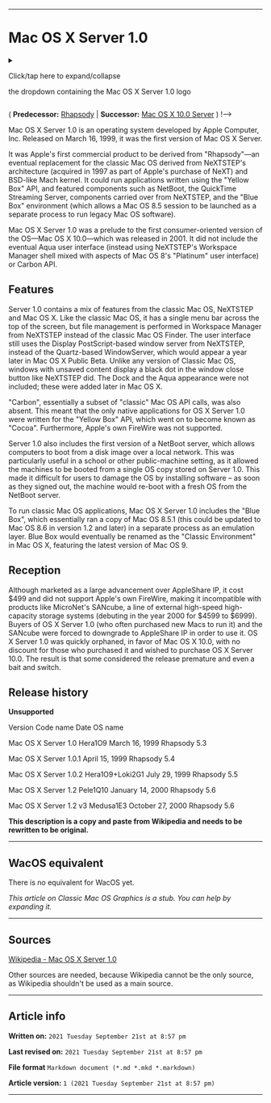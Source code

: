   
***

# Mac OS X Server 1.0

<details>
<summary><p>Click/tap here to expand/collapse</p>
<p>the dropdown containing the Mac OS X Server 1.0 logo</p></summary>

![https://github.com/seanpm2001/WacOS/blob/master/Graphics/MacOS-Server/1.0/Logo/MacOSX_Server1.0_Logo.png](https://github.com/seanpm2001/WacOS/blob/master/Graphics/MacOS-Server/1.0/Logo/MacOSX_Server1.0_Logo.png)

</details>

( **Predecessor:** [Rhapsody](https://github.com/seanpm2001/WacOS/wiki/Rhapsody/) | **Successor:** [Mac OS X 10.0 Server](https://github.com/seanpm2001/WacOS/wiki/MacOS-Server/) ) !-->

Mac OS X Server 1.0 is an operating system developed by Apple Computer, Inc. Released on March 16, 1999, it was the first version of Mac OS X Server.

It was Apple's first commercial product to be derived from "Rhapsody"—an eventual replacement for the classic Mac OS derived from NeXTSTEP's architecture (acquired in 1997 as part of Apple's purchase of NeXT) and BSD-like Mach kernel. It could run applications written using the "Yellow Box" API, and featured components such as NetBoot, the QuickTime Streaming Server, components carried over from NeXTSTEP, and the "Blue Box" environment (which allows a Mac OS 8.5 session to be launched as a separate process to run legacy Mac OS software).

Mac OS X Server 1.0 was a prelude to the first consumer-oriented version of the OS—Mac OS X 10.0—which was released in 2001. It did not include the eventual Aqua user interface (instead using NeXTSTEP's Workspace Manager shell mixed with aspects of Mac OS 8's "Platinum" user interface) or Carbon API.

## Features

Server 1.0 contains a mix of features from the classic Mac OS, NeXTSTEP and Mac OS X. Like the classic Mac OS, it has a single menu bar across the top of the screen, but file management is performed in Workspace Manager from NeXTSTEP instead of the classic Mac OS Finder. The user interface still uses the Display PostScript-based window server from NeXTSTEP, instead of the Quartz-based WindowServer, which would appear a year later in Mac OS X Public Beta. Unlike any version of Classic Mac OS, windows with unsaved content display a black dot in the window close button like NeXTSTEP did. The Dock and the Aqua appearance were not included; these were added later in Mac OS X.

"Carbon", essentially a subset of "classic" Mac OS API calls, was also absent. This meant that the only native applications for OS X Server 1.0 were written for the "Yellow Box" API, which went on to become known as "Cocoa". Furthermore, Apple's own FireWire was not supported.

Server 1.0 also includes the first version of a NetBoot server, which allows computers to boot from a disk image over a local network. This was particularly useful in a school or other public-machine setting, as it allowed the machines to be booted from a single OS copy stored on Server 1.0. This made it difficult for users to damage the OS by installing software – as soon as they signed out, the machine would re-boot with a fresh OS from the NetBoot server.

To run classic Mac OS applications, Mac OS X Server 1.0 includes the "Blue Box", which essentially ran a copy of Mac OS 8.5.1 (this could be updated to Mac OS 8.6 in version 1.2 and later) in a separate process as an emulation layer. Blue Box would eventually be renamed as the "Classic Environment" in Mac OS X, featuring the latest version of Mac OS 9.

## Reception

Although marketed as a large advancement over AppleShare IP, it cost $499 and did not support Apple's own FireWire, making it incompatible with products like MicroNet's SANcube, a line of external high-speed high-capacity storage systems (debuting in the year 2000 for $4599 to $6999). Buyers of OS X Server 1.0 (who often purchased new Macs to run it) and the SANcube were forced to downgrade to AppleShare IP in order to use it. OS X Server 1.0 was quickly orphaned, in favor of Mac OS X 10.0, with no discount for those who purchased it and wished to purchase OS X Server 10.0. The result is that some considered the release premature and even a bait and switch.

## Release history

**Unsupported**

Version 	Code name 	Date 	OS name

Mac OS X Server 1.0 	Hera1O9 	March 16, 1999 	Rhapsody 5.3

Mac OS X Server 1.0.1 	April 15, 1999 	Rhapsody 5.4

Mac OS X Server 1.0.2 	Hera1O9+Loki2G1 	July 29, 1999 	Rhapsody 5.5

Mac OS X Server 1.2 	Pele1Q10 	January 14, 2000 	Rhapsody 5.6

Mac OS X Server 1.2 v3 	Medusa1E3 	October 27, 2000 	Rhapsody 5.6 

**This description is a copy and paste from Wikipedia and needs to be rewritten to be original.**

***

## WacOS equivalent

There is no equivalent for WacOS yet.

_This article on Classic Mac OS Graphics is a stub. You can help by expanding it._

***

## Sources

[Wikipedia - Mac OS X Server 1.0](https://en.wikipedia.org/wiki/Mac_OS_X_Server_1.0)

Other sources are needed, because Wikipedia cannot be the only source, as Wikipedia shouldn't be used as a main source. <!-- this article needs LOTS of improvement and original work to prevent it from being a copy and paste from Wikipedia. !-->

***

## Article info

**Written on:** `2021 Tuesday September 21st at 8:57 pm`

**Last revised on:** `2021 Tuesday September 21st at 8:57 pm`

**File format** `Markdown document (*.md *.mkd *.markdown)`

**Article version:** `1 (2021 Tuesday September 21st at 8:57 pm)`

***

<!-- Tools

Quick copy and paste

https://github.com/seanpm2001/WacOS/wiki/

!-->

